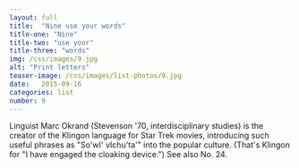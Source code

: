 ```yaml
---
layout: full
title:  "Nine use your words"
title-one: "Nine"
title-two: "use your"
title-three: "words"
img: /css/images/9.jpg
alt: "Print letters"
teaser-image: /css/images/list-photos/9.jpg
date:   2015-09-16
categories: list
number: 9
---
```

Linguist Marc Okrand (Stevenson '70, interdisciplinary studies) is the creator of the Klingon language for Star Trek movies, introducing such useful phrases as "So'wI' vIchu'ta'" into the popular culture. (That's Klingon for "I have engaged the cloaking device.") See also No. 24.